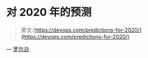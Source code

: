 # 对 2020 年的预测

> 原文:[https://devops.com/predictions-for-2020/](https://devops.com/predictions-for-2020/)

— [罗尔泊](https://devops.com/author/breselman/)